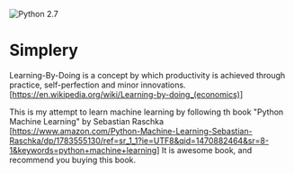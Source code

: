 ![Python 2.7](https://img.shields.io/badge/Python-2.7-blue.svg)

# Simplery

Learning-By-Doing is a concept by which productivity is achieved through practice, self-perfection and minor innovations. [https://en.wikipedia.org/wiki/Learning-by-doing_(economics)]

This is my attempt to learn machine learning by following th book "Python Machine Learning" by Sebastian Raschka [https://www.amazon.com/Python-Machine-Learning-Sebastian-Raschka/dp/1783555130/ref=sr_1_1?ie=UTF8&qid=1470882464&sr=8-1&keywords=python+machine+learning]
It is awesome book, and recommend you buying this book. 
